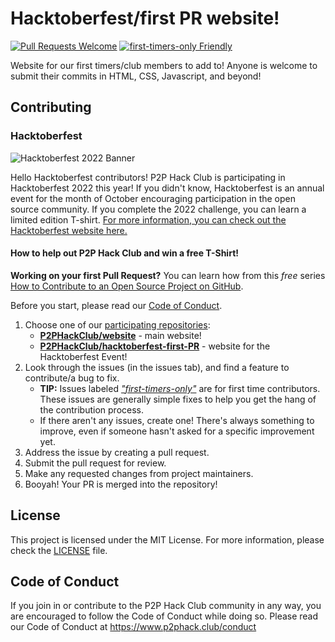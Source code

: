 # Hacktoberfest/first PR website! 

[![Pull Requests Welcome](https://img.shields.io/badge/PRs-welcome-brightgreen.svg?style=flat)](https://makeapullrequest.com)
[![first-timers-only Friendly](https://img.shields.io/badge/first--timers--only-friendly-blue.svg)](https://www.firsttimersonly.com/)


Website for our first timers/club members to add to! Anyone is welcome to submit their commits in HTML, CSS, Javascript, and beyond! 

## Contributing

### Hacktoberfest
![Hacktoberfest 2022 Banner](https://hacktoberfest.com/_next/static/media/opengraph.da6e44c0.png)

Hello Hacktoberfest contributors! P2P Hack Club is participating in Hacktoberfest 2022 this year! If you didn't know, Hacktoberfest is an annual event for the month of October encouraging participation in the open source community. If you complete the 2022 challenge, you can learn a limited edition T-shirt. [For more information, you can check out the Hacktoberfest website here.](https://hacktoberfest.digitalocean.com)

#### How to help out P2P Hack Club and win a free T-Shirt!

**Working on your first Pull Request?** You can learn how from this *free* series [How to Contribute to an Open Source Project on GitHub](https://kcd.im/pull-request).

Before you start, please read our [Code of Conduct](https://www.p2phack.club/conduct).

1. Choose one of our [participating repositories](https://github.com/P2PHackClub):
      * **[P2PHackClub/website](https://github.com/P2PHackClub/website/)** - main website!
      * **[P2PHackClub/hacktoberfest-first-PR](https://github.com/P2PHackClub/hacktoberfest-first-PR)** - website for the Hacktoberfest Event!
2. Look through the issues (in the issues tab), and find a feature to contribute/a bug to fix.
      * **TIP:** Issues labeled [*"first-timers-only"*](https://www.firsttimersonly.com) are for first time contributors. These issues are generally simple fixes to help you get the hang of the contribution process.
      * If there aren't any issues, create one! There's always something to improve, even if someone hasn't asked for a specific improvement yet.
3. Address the issue by creating a pull request.
4. Submit the pull request for review.
5. Make any requested changes from project maintainers.
6. Booyah! Your PR is merged into the repository!

## License
This project is licensed under the MIT License. For more information, please check the [LICENSE](LICENSE) file.

## Code of Conduct
If you join in or contribute to the P2P Hack Club community in any way, you are encouraged to follow the Code of Conduct while doing so. Please read our Code of Conduct at https://www.p2phack.club/conduct 

